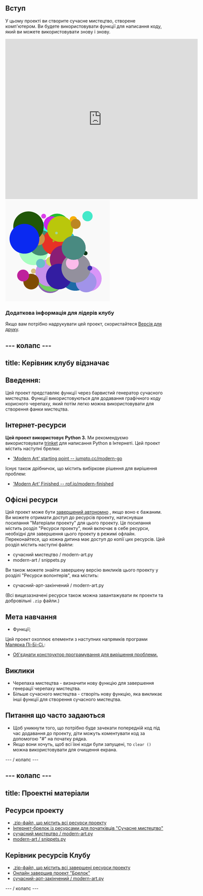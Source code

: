 ## Вступ

У цьому проекті ви створите сучасне мистецтво, створене комп'ютером. Ви будете використовувати функції для написання коду, який ви можете використовувати знову і знову.

<div class="trinket">
  <iframe src="https://trinket.io/embed/python/47bbc2fc2b?outputOnly=true&start=result" width="600" height="500" frameborder="0" marginwidth="0" marginheight="0" allowfullscreen>
  </iframe>
  <img src="images/modern-finished.png">
</div>

### Додаткова інформація для лідерів клубу

Якщо вам потрібно надрукувати цей проект, скористайтеся [Версія для друку](https://projects.raspberrypi.org/en/projects/modern-art/print).

## \--- колапс \---

## title: Керівник клубу відзначає

## Введення:

Цей проект представляє функції через барвистий генератор сучасного мистецтва. Функції використовуються для додавання графічного коду корисного черепаху, який потім легко можна використовувати для створення фанки мистецтва.

## Інтернет-ресурси

**Цей проект використовує Python 3.** Ми рекомендуємо використовувати [trinket](https://trinket.io/) для написання Python в Інтернеті. Цей проект містить наступні брелки:

* ['Modern Art' starting point -- jumpto.cc/modern-go](http://jumpto.cc/modern-go)

Існує також дрібничок, що містить вибіркове рішення для вирішення проблем:

* ['Modern Art' Finished -- rpf.io/modern-finished](https://rpf.io/modern-finished)

## Офісні ресурси

Цей проект може бути [завершений автономно](https://www.codeclubprojects.org/en-GB/resources/python-working-offline/) , якщо воно є бажаним. Ви можете отримати доступ до ресурсів проекту, натиснувши посилання "Матеріали проекту" для цього проекту. Це посилання містить розділ "Ресурси проекту", який включає в себе ресурси, необхідні для завершення цього проекту в режимі офлайн. Переконайтеся, що кожна дитина має доступ до копії цих ресурсів. Цей розділ містить наступні файли:

* сучасний мистецтво / modern-art.py
* modern-art / snippets.py

Ви також можете знайти завершену версію викликів цього проекту у розділі "Ресурси волонтерів", яка містить:

* сучасний-арт-закінчений / modern-art.py

(Всі вищезазначені ресурси також можна завантажувати як проекти та добровільні `.zip` файли.)

## Мета навчання

* Функції;

Цей проект охоплює елементи з наступних напрямків програми [Малярка Пі-Бі-Сі.](http://rpf.io/curriculum):

* [Об'єднати конструктор програмування для вирішення проблеми.](https://www.raspberrypi.org/curriculum/programming/builder)

## Виклики

* Черепаха мистецтва - визначити нову функцію для завершення генерації черепаху мистецтва.
* Більше сучасного мистецтва - створіть нову функцію, яка викликає інші функції для створення сучасного мистецтва.

## Питання що часто задаються

* Щоб уникнути того, що потрібно буде зачекати попередній код під час додавання до проекту, діти можуть коментувати код за допомогою "#" на початку рядка.
* Якщо вони хочуть, щоб всі їхні коди були запущені, то `clear ()` можна використовувати для очищення екрана. 

\--- / колапс \---

## \--- колапс \---

## title: Проектні матеріали

## Ресурси проекту

* [.zip-файл, що містить всі ресурси проекту](resources/modern-art-project-resources.zip)
* [Інтернет-брелок із ресурсами для початківців "Сучасне мистецтво"](http://jumpto.cc/modern-go)
* [сучасний мистецтво / modern-art.py](resources/modern-art-modern-art.py)
* [modern-art / snippets.py](resources/modern-art-snippets.py)

## Керівник ресурсів Клубу

* [.zip-файл, що містить всі завершені ресурси проекту](resources/modern-art-volunteer-resources.zip)
* [Онлайн завершив проект "Брелок"](https://trinket.io/python/47bbc2fc2b)
* [сучасний-арт-закінчений / modern-art.py](resources/modern-art-finished-modern-art.py)

\--- / колапс \---